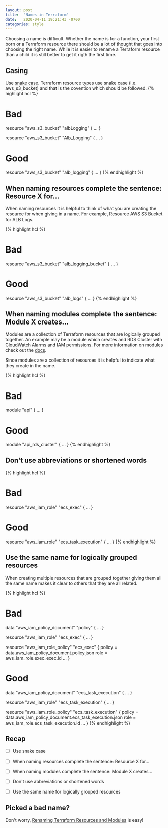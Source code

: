 ```yaml
---
layout: post
title:  "Names in Terraform"
date:   2020-04-11 19:21:43 -0700
categories: style
---
```

Choosing a name is difficult. Whether the name is for a function, your first born or a Terraform resource there should be a lot of thought that goes into choosing the right name. While it is easier to rename a Terraform resource than a child it is still better to get it rigth the first time.

## Casing
Use [snake case](https://en.wikipedia.org/wiki/Snake_case). Terraform resource types use snake case (i.e. aws_s3_bucket) and that is the covention which should be followed.
{% highlight hcl %}
# Bad
resource "aws_s3_bucket" "albLogging" {
  ...
}

resource "aws_s3_bucket" "Alb_Logging" {
  ...
}

# Good
resource "aws_s3_bucket" "alb_logging" {
  ...
}
{% endhighlight %}

## When naming resources complete the sentence: Resource X for...
When naming resources it is helpful to think of what you are creating the resource for when giving in a name. For example, Resource AWS S3 Bucket for ALB Logs.

{% highlight hcl %}
# Bad
resource "aws_s3_bucket" "alb_logging_bucket" {
  ...
}

# Good
resource "aws_s3_bucket" "alb_logs" {
  ...
}
{% endhighlight %}

## When naming modules complete the sentence: Module X creates...
Modules are a collection of Terraform resources that are logically grouped together. An example may be a module which creates and RDS Cluster with CloudWatch Alarms and IAM permissions. For more information on modules check out the [docs](https://www.terraform.io/docs/configuration/modules.html).

Since modules are a collection of resources it is helpful to indicate what they create in the name.

{% highlight hcl %}
# Bad
module "api" {
  ...
}

# Good
module "api_rds_cluster" {
  ...
}
{% endhighlight %}

## Don't use abbreviations or shortened words
{% highlight hcl %}
# Bad
resource "aws_iam_role" "ecs_exec" {
  ...
}

# Good
resource "aws_iam_role" "ecs_task_execution" {
  ...
}
{% endhighlight %}


## Use the same name for logically grouped resources
When creating multiple resources that are grouped together giving them all the same name makes it clear to others that they are all related.

{% highlight hcl %}
# Bad
data "aws_iam_policy_document" "policy" {
  ...
}

resource "aws_iam_role" "ecs_exec" {
  ...
}

resource "aws_iam_role_policy" "ecs_exec" {
  policy = data.aws_iam_policy_document.policy.json
  role   = aws_iam_role.exec_exec.id
  ...
}

# Good
data "aws_iam_policy_document" "ecs_task_execution" {
  ...
}

resource "aws_iam_role" "ecs_task_execution" {
  ...
}

resource "aws_iam_role_policy" "ecs_task_execution" {
  policy = data.aws_iam_policy_document.ecs_task_execution.json
  role   = aws_iam_role.ecs_task_execution.id
  ...
}
{% endhighlight %}


## Recap
- [ ] Use snake case
- [ ] When naming resources complete the sentence: Resource X for...
- [ ] When naming modules complete the sentence: Module X creates...
- [ ] Don't use abbreviations or shortened words
- [ ] Use the same name for logically grouped resources


## Picked a bad name?
Don't worry, [Renaming Terraform Resources and Modules](/how-to/2020/04/11/how-to-rename-terraform-resources-and-modules/) is easy!
